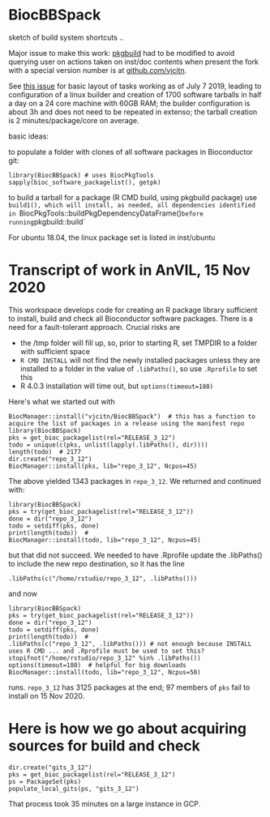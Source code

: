 # BiocBBSpack
sketch of build system shortcuts
..

Major issue to make this work: [pkgbuild](https://github.com/r-lib/pkgbuild) had to be modified to avoid querying user on actions taken on inst/doc contents when present
the fork with a special version number is at [github.com/vjcitn](https://github.com/vjcitn/pkgbuild).

See [this issue](https://github.com/vjcitn/BiocBBSpack/issues/7#issue-464989015) for basic layout of tasks working as of July 7 2019, leading to configuration of a linux builder and creation of 1700 software tarballs in half a day on a 24 core machine with 60GB RAM; the builder configuration is about 3h and does not need to be repeated in extenso; the tarball creation is 2 minutes/package/core on average.

basic ideas:

to populate a folder with clones of all software packages in
Bioconductor git:

```
library(BiocBBSpack) # uses BiocPkgTools
sapply(bioc_software_packagelist(), getpk)
```

to build a tarball for a package (R CMD build, using pkgbuild package)
use `build1(), which will install, as needed, all dependencies identified
in `BiocPkgTools::buildPkgDependencyDataFrame()` before running
`pkgbuild::build`

For ubuntu 18.04, the linux package set is listed in inst/ubuntu

# Transcript of work in AnVIL, 15 Nov 2020


This workspace develops code for creating an R package library sufficient to install, build and check all Bioconductor software packages.
There is a need for a fault-tolerant approach.  Crucial risks are

- the /tmp folder will fill up, so, prior to starting R, set TMPDIR to a folder with sufficient space
- `R CMD INSTALL` will not find the newly installed packages unless they are installed to a folder in the value of `.libPaths()`, so use `.Rprofile` to set this
- R 4.0.3 installation will time out, but `options(timeout=180)`

Here's what we started out with
```
BiocManager::install("vjcitn/BiocBBSpack")  # this has a function to acquire the list of packages in a release using the manifest repo
library(BiocBBSpack)
pks = get_bioc_packagelist(rel="RELEASE_3_12")
todo = unique(c(pks, unlist(lapply(.libPaths(), dir))))
length(todo)  # 2177
dir.create("repo_3_12")
BiocManager::install(pks, lib="repo_3_12", Ncpus=45)
```

The above yielded 1343 packages in `repo_3_12`.  We returned and continued with:
```
library(BiocBBSpack)
pks = try(get_bioc_packagelist(rel="RELEASE_3_12"))
done = dir("repo_3_12") 
todo = setdiff(pks, done)
print(length(todo))  # 
BiocManager::install(todo, lib="repo_3_12", Ncpus=45)
```
but that did not succeed.  We needed to have .Rprofile update the .libPaths() to include the new repo destination, so it
has the line
```
.libPaths(c("/home/rstudio/repo_3_12", .libPaths()))
```
and now
```
library(BiocBBSpack)
pks = try(get_bioc_packagelist(rel="RELEASE_3_12"))
done = dir("repo_3_12") 
todo = setdiff(pks, done)
print(length(todo))  #
.libPaths(c("repo_3_12", .libPaths())) # not enough because INSTALL uses R CMD ... and .Rprofile must be used to set this?
stopifnot("/home/rstudio/repo_3_12" %in% .libPaths())
options(timeout=180)  # helpful for big downloads
BiocManager::install(todo, lib="repo_3_12", Ncpus=50)
```
runs.  `repo_3_12` has 3125 packages at the end; 97 members of `pks` fail to install on 15 Nov 2020.

# Here is how we go about acquiring sources for build and check

```
dir.create("gits_3_12")
pks = get_bioc_packagelist(rel="RELEASE_3_12")
ps = PackageSet(pks)
populate_local_gits(ps, "gits_3_12")
```

That process took 35 minutes on a large instance in GCP.
